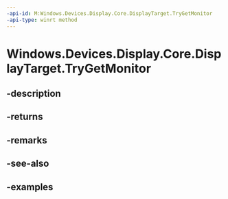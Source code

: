 ```yaml
---
-api-id: M:Windows.Devices.Display.Core.DisplayTarget.TryGetMonitor
-api-type: winrt method
---
```


<!-- Method syntax.
public DisplayMonitor DisplayTarget.TryGetMonitor()
-->

# Windows.Devices.Display.Core.DisplayTarget.TryGetMonitor

## -description

## -returns

## -remarks

## -see-also

## -examples

